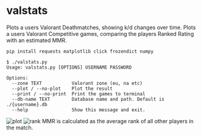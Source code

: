 # valstats
Plots a users Valorant Deathmatches, showing k/d changes over time.
Plots a users Valorant Competitive games, comparing the players Ranked Rating with an estimated MMR.

```pip install requests matplotlib click frozendict numpy```

```
$ ./valstats.py
Usage: valstats.py [OPTIONS] USERNAME PASSWORD

Options:
  --zone TEXT           Valorant zone (eu, na etc)
  --plot / --no-plot    Plot the result
  --print / --no-print  Print the games to terminal
  --db-name TEXT        Database name and path. Default is ./{username}.db
  --help                Show this message and exit.
```
![plot](https://user-images.githubusercontent.com/36073835/133110518-55bcd05b-28e4-4118-a248-c5fcd2e78c96.png)
![rank](https://user-images.githubusercontent.com/36073835/133110547-b9913a40-f3f4-4f55-9fc5-1247fd8dec9c.png)
MMR is calculated as the average rank of all other players in the match.


